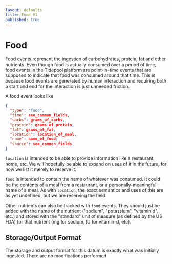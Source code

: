 ```yaml
---
layout: defaults
title: Food V1
published: true
---
```

# Food

Food events represent the ingestion of carbohydrates, protein, fat and other nutrients.  Even though food is actually consumed over a period of time, food events in the Tidepool platform are point-in-time events that are supposed to indicate that food was consumed around that time.  This is because food events are generated by human interaction and requiring both a start and end for the interaction is just unneeded friction.

A food event looks like

~~~json
{
  "type": "food",
  "time": see_common_fields,
  "carbs": grams_of_carbs,
  "protein": grams_of_protein,
  "fat": grams_of_fat,
  "location": location_of_meal,
  "name": name_of_food,
  "source": see_common_fields
}
~~~

`location` is intended to be able to provide information like a restaurant, home, etc.  We will hopefully be able to expand on uses of it in the future, for now we list it merely to reserve it.

`food` is intended to contain the name of whatever was consumed.  It could be the contents of a meal from a restaurant, or a personally-meaningful name of a meal.  As with `location`, the exact semantics and uses of this are as yet undefined, but we are reserving the field.

Other nutrients can also be tracked with `food` events.  They should just be added with the name of the nutrient ("sodium", "potassium", "vitamin d", etc.) and stored with the "standard" unit of measure (as defined by the US FDA) for that nutrient (mg for sodium, IU for vitamin-d, etc).

## Storage/Output Format

The storage and output format for this datum is exactly what was initially ingested.  There are no modifications performed